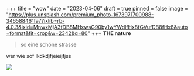+++
title = "wow"
date = "2023-04-06"
draft = true
pinned = false
image = "https://plus.unsplash.com/premium_photo-1673971700988-346588461fa7?ixlib=rb-4.0.3&ixid=MnwxMjA3fDB8MHxwaG90by1wYWdlfHx8fGVufDB8fHx8&auto=format&fit=crop&w=2342&q=80"
+++
**THE nature**

> so eine schöne strasse

wer wie sof lkdkdjfjeieijfjss



![](https://plus.unsplash.com/premium_photo-1673971700988-346588461fa7?ixlib=rb-4.0.3&ixid=MnwxMjA3fDB8MHxwaG90by1wYWdlfHx8fGVufDB8fHx8&auto=format&fit=crop&w=2342&q=80)